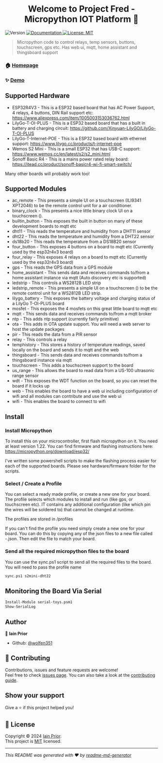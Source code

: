 <h1 align="center">Welcome to Project Fred - Micropython IOT Platform 👋</h1>
<p>
  <img alt="Version" src="https://img.shields.io/badge/version-1.0.0-blue.svg?cacheSeconds=2592000" />
  <a href="https://github.com/wolfen351/public-micropython-iot-platform/wiki" target="_blank">
    <img alt="Documentation" src="https://img.shields.io/badge/documentation-yes-brightgreen.svg" />
  </a>
  <a href="https://opensource.org/license/mit" target="_blank">
    <img alt="License: MIT" src="https://img.shields.io/badge/License-MIT-yellow.svg" />
  </a>
</p>

> Micropython code to control relays, temp sensors, buttons, touchscreen, gps etc. Has web ui, mqtt, home assistant and thingsboard support

### 🏠 [Homepage](https://github.com/wolfen351/public-micropython-iot-platform)

### ✨ [Demo](https://github.com/wolfen351/public-micropython-iot-platform/wiki/Web-UI)

## Supported Hardware

* ESP32R4V3 - This is a ESP32 based board that has AC Power Support, 4 relays, 4 buttons, DIN Rail support etc: https://www.aliexpress.com/item/1005003153036762.html
* LilyGo-T-OI-PLUS - This is a ESP32 based board that has a built in battery and charging circuit: https://github.com/Xinyuan-LilyGO/LilyGo-T-OI-PLUS
* LilyGo-T-Internet-POE - This is a ESP32 based board with ethernet support:  https://www.lilygo.cc/products/t-internet-poe
* Wemos S2 Mini - This is a small ESP32 that has USB-C support: https://www.wemos.cc/en/latest/s2/s2_mini.html 
* Sonoff Basic R4 - This is a mains power rated relay board: https://itead.cc/product/sonoff-basicr4-wi-fi-smart-switch/ 

Many other boards will probably work too!

## Supported Modules
* ac_remote - This presents a simple UI on a touchscreen (ILI9341 XPT2046) to be the remote control unit for a air conditioner.
* binary_clock - This presents a nice little binary clock UI on a touchscreen ().
* builtin_button - This exposes the built in button on many of these development boards to mqtt etc
* dht11 - This reads the temperature and humidity from a DHT11 sensor
* dht22 - This reads the temperature and humidity from a DHT22 sensor
* ds18b20 - This reads the temperature from a DS18B20 sensor
* four_button - This exposes 4 buttons on a board to mqtt etc (Currently used by the esp32r4v3 board)
* four_relay - This exposes 4 relays on a board to mqtt etc (Currently used by the esp32r4v3 board)
* gps - This reads the GPS data from a GPS module
* home_assistant - This sends data and receives commands to/from a home assistant instance via mqtt (Auto discovery etc is supported)
* ledstrip - This controls a WS2812B LED strip
* ledstrip_remote - This presents a simple UI on a touchscreen () to be the remote control unit for a WS2812B LED strip.
* lilygo_battery - This exposes the battery voltage and charging status of a LilyGo T-OI-PLUS board
* mosfet - This exposes the 4 mosfets on this great little board to mqtt etc
* mqtt - This sends data and receives commands to/from a mqtt broker
* ntp - This adds ntp support (currently fairly primitive)
* ota - This adds in OTA update support. You will need a web server to host the update packages
* pir - This reads the data from a PIR sensor
* relay - This controls a relay
* temphistory - This stores a history of temperature readings, saved locally on the board and sends it to mqtt and the web
* thingsboard - This sends data and receives commands to/from a thingsboard instance via mqtt
* touchscreen - This adds a touchscreen support to the board
* us_range - This allows the board to read data from a US-100 ultrasonic range sensor
* wdt - This exposes the WDT function on the board, so you can reset the board if it locks up
* web - This enables the board to have a web ui including configuration of wifi and all modules can contribute and use the web ui
* wifi - This enables the board to connect to wifi



## Install

### Install Micropython

To install this on your microcontroller, first flash micropython on it. You need at least version 1.22. You can find firmware and flashing instructions here: https://micropython.org/download/esp32/

I've written some powershell scripts to make the flashing process easier for each of the supported boards. Please see hardware/firmware folder for the scripts.

### Select / Create a Profile

You can select a ready made profile, or create a new one for your board. The profile selects which modules to install and run (like gps, or touchscreen etc). IT contains any additional configuration (like which pin the wires will be soldered to) that cannot be changed at runtime.

The profiles are stored in /profiles

If you can't find the profile you need simply create a new one for your board. You can do this by copying any of the json files to a new file called <manufacturer>-<boardname>.json. Then edit the file to match your board. 

### Send all the required micropython files to the board

You can use the sync.ps1 script to send all the required files to the board. You will need to pass the profile name
```sh
sync.ps1 s2mini-dht22
```

## Monitoring the Board Via Serial

```sh
Install-Module serial-toys.psm1
Show-SerialLog
```

## Author

👤 **Iain Prior**

* Github: [@wolfen351](https://github.com/wolfen351)

## 🤝 Contributing

Contributions, issues and feature requests are welcome!<br />Feel free to check [issues page](https://github.com/wolfen351/public-micropython-iot-platform/issues). You can also take a look at the [contributing guide](https://github.com/jessesquires/.github/blob/main/CONTRIBUTING.md).

## Show your support

Give a ⭐️ if this project helped you!

## 📝 License

Copyright © 2024 [Iain Prior](https://github.com/wolfen351).<br />
This project is [MIT](https://opensource.org/license/mit) licensed.

***
_This README was generated with ❤️ by [readme-md-generator](https://github.com/kefranabg/readme-md-generator)_
